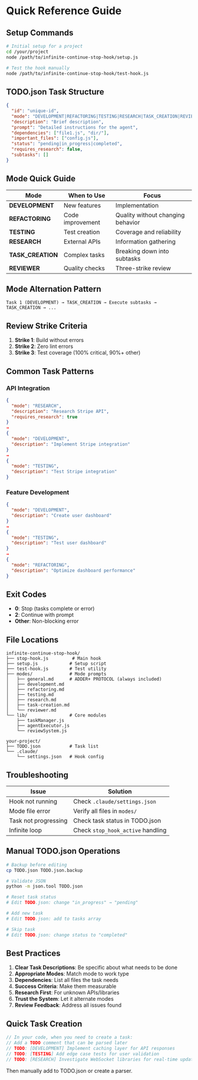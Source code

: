 # Quick Reference Guide

## Setup Commands

```bash
# Initial setup for a project
cd /your/project
node /path/to/infinite-continue-stop-hook/setup.js

# Test the hook manually
node /path/to/infinite-continue-stop-hook/test-hook.js
```

## TODO.json Task Structure

```json
{
  "id": "unique-id",
  "mode": "DEVELOPMENT|REFACTORING|TESTING|RESEARCH|TASK_CREATION|REVIEWER",
  "description": "Brief description",
  "prompt": "Detailed instructions for the agent",
  "dependencies": ["file1.js", "dir/"],
  "important_files": ["config.js"],
  "status": "pending|in_progress|completed",
  "requires_research": false,
  "subtasks": []
}
```

## Mode Quick Guide

| Mode | When to Use | Focus |
|------|-------------|-------|
| **DEVELOPMENT** | New features | Implementation |
| **REFACTORING** | Code improvement | Quality without changing behavior |
| **TESTING** | Test creation | Coverage and reliability |
| **RESEARCH** | External APIs | Information gathering |
| **TASK_CREATION** | Complex tasks | Breaking down into subtasks |
| **REVIEWER** | Quality checks | Three-strike review |

## Mode Alternation Pattern

```
Task 1 (DEVELOPMENT) → TASK_CREATION → Execute subtasks → TASK_CREATION → ...
```

## Review Strike Criteria

1. **Strike 1**: Build without errors
2. **Strike 2**: Zero lint errors  
3. **Strike 3**: Test coverage (100% critical, 90%+ other)

## Common Task Patterns

### API Integration
```json
{
  "mode": "RESEARCH",
  "description": "Research Stripe API",
  "requires_research": true
}
→
{
  "mode": "DEVELOPMENT",
  "description": "Implement Stripe integration"
}
→
{
  "mode": "TESTING",
  "description": "Test Stripe integration"
}
```

### Feature Development
```json
{
  "mode": "DEVELOPMENT",
  "description": "Create user dashboard"
}
→
{
  "mode": "TESTING", 
  "description": "Test user dashboard"
}
→
{
  "mode": "REFACTORING",
  "description": "Optimize dashboard performance"
}
```

## Exit Codes

- **0**: Stop (tasks complete or error)
- **2**: Continue with prompt
- **Other**: Non-blocking error

## File Locations

```
infinite-continue-stop-hook/
├── stop-hook.js         # Main hook
├── setup.js            # Setup script
├── test-hook.js        # Test utility
├── modes/              # Mode prompts
│   ├── general.md      # ADDER+ PROTOCOL (always included)
│   ├── development.md
│   ├── refactoring.md
│   ├── testing.md
│   ├── research.md
│   ├── task-creation.md
│   └── reviewer.md
└── lib/                # Core modules
    ├── taskManager.js
    ├── agentExecutor.js
    └── reviewSystem.js

your-project/
├── TODO.json           # Task list
└── .claude/
    └── settings.json   # Hook config
```

## Troubleshooting

| Issue | Solution |
|-------|----------|
| Hook not running | Check `.claude/settings.json` |
| Mode file error | Verify all files in `modes/` |
| Task not progressing | Check task status in TODO.json |
| Infinite loop | Check `stop_hook_active` handling |

## Manual TODO.json Operations

```bash
# Backup before editing
cp TODO.json TODO.json.backup

# Validate JSON
python -m json.tool TODO.json

# Reset task status
# Edit TODO.json: change "in_progress" → "pending"

# Add new task
# Edit TODO.json: add to tasks array

# Skip task
# Edit TODO.json: change status to "completed"
```

## Best Practices

1. **Clear Task Descriptions**: Be specific about what needs to be done
2. **Appropriate Modes**: Match mode to work type
3. **Dependencies**: List all files the task needs
4. **Success Criteria**: Make them measurable
5. **Research First**: For unknown APIs/libraries
6. **Trust the System**: Let it alternate modes
7. **Review Feedback**: Address all issues found

## Quick Task Creation

```javascript
// In your code, when you need to create a task:
// Add a TODO comment that can be parsed later
// TODO: [DEVELOPMENT] Implement caching layer for API responses
// TODO: [TESTING] Add edge case tests for user validation
// TODO: [RESEARCH] Investigate WebSocket libraries for real-time updates
```

Then manually add to TODO.json or create a parser.